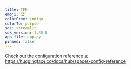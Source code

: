 ```yaml
---
title: TFM
emoji: 🏆
colorFrom: indigo
colorTo: purple
sdk: streamlit
sdk_version: 1.35.0
app_file: app.py
pinned: false
---
```


Check out the configuration reference at https://huggingface.co/docs/hub/spaces-config-reference
